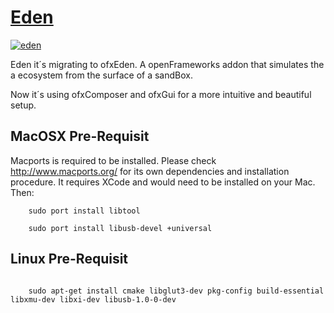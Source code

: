 # [Eden](http://patriciogonzalezvivo.com/2011/efectomariposa/)
[![eden](http://patriciogonzalezvivo.com/2011/efectomariposa/thumb.jpg)](http://patriciogonzalezvivo.com/2011/efectomariposa/)


Eden it´s migrating to ofxEden. A openFrameworks addon that simulates the a ecosystem from the surface of a sandBox.

Now it´s using ofxComposer and ofxGui for a more intuitive and beautiful setup.


## MacOSX Pre-Requisit

Macports is required to be installed. Please check http://www.macports.org/ for its own dependencies and installation procedure. It requires XCode and would need to be installed on your Mac. Then: 

```
	sudo port install libtool

	sudo port install libusb-devel +universal
```

## Linux Pre-Requisit 

```

	sudo apt-get install cmake libglut3-dev pkg-config build-essential libxmu-dev libxi-dev libusb-1.0-0-dev

```
